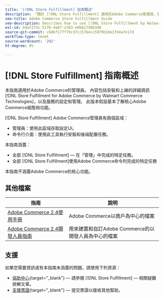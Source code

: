 ```yaml
---
title: '[!DNL Store Fulfillment] 指南概述'
description: 「關於 [!DNL Store Fulfillment] 適用於Adobe Commerce管理員，包括安裝和入門。」
seo-title: Adobe Commerce Store Fulfillment Guide
seo-description: Describes how to use [!DNL Store Fulfillment by Walmart Commerce Technologies] services with Adobe Commerce.
exl-id: b4af273c-5176-4a67-a783-e0bb1740b3d8
source-git-commit: c68bf177f79c37cc57b4cc5979b18e1fd4a7e17d
workflow-type: tm+mt
source-wordcount: '202'
ht-degree: 0%

---
```


# [!DNL Store Fulfillment] 指南概述

本指南適用於Adobe Commerce的管理員。 內容包括安裝和上線的詳細資訊 [!DNL Store Fulfillment for Adobe Commerce by Walmart Commerce Technologies]，以及服務的設定和管理。 此版本假設基本了解核心Adobe Commerce組態和功能。

[!DNL Store Fulfillment] Adobe Commerce管理員有兩個區域：

* 管理員：使用此區域存取設定UI。
* 命令行介面：使用此工具執行安裝和後端配置任務。

本指南涵蓋：

* 全部 [!DNL Store Fulfillment] — 在「管理」中完成的特定任務。
* 全部 [!DNL Store Fulfillment]使用Adobe Commerce命令列完成的特定任務

本指南不涵蓋Adobe Commerce的核心功能。

## 其他檔案

| 指南 | 說明 |
|-----------------------------------------------------------------------|----------------------------------------------------------------------------|
| [Adobe Commerce 2.4使用手冊](https://docs.magento.com/user-guide/) | Adobe Commerce以商戶為中心的檔案 |
| [Adobe Commerce 2.4開發人員指南](https://devdocs.magento.com/) | 用來建置和自訂Adobe Commerce的以開發人員為中心的檔案 |

## 支援

如果您需要資訊或有本指南未涵蓋的問題，請使用下列資源：

* [協助中心](https://experienceleague.adobe.com/docs/commerce-knowledge-base/kb/help-center-guide/magento-help-center-user-guide.html#submit-ticket){target="_blank"} — 請參閱 [!DNL Store Fulfillment] — 相關疑難排解文章。
* [支援票證](https://experienceleague.adobe.com/docs/commerce-knowledge-base/kb/help-center-guide/magento-help-center-user-guide.html#submit-ticket){target="_blank"} — 提交票證以接收其他幫助。
